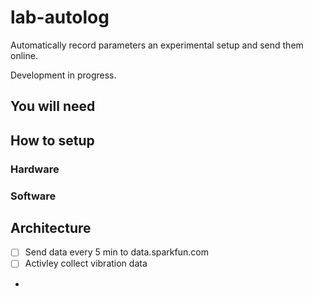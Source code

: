 # lab-autolog

Automatically record parameters an experimental setup and send them online. 

Development in progress. 

## You will need

## How to setup

### Hardware

### Software

## Architecture

 - [ ] Send data every 5 min to data.sparkfun.com
 - [ ] Activley collect vibration data 
 - 
